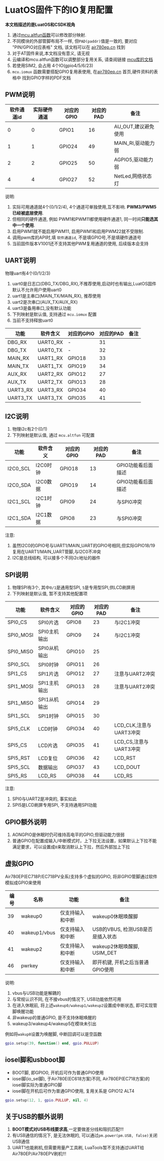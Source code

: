 # LuatOS固件下的IO复用配置

**本文档描述的是LuatOS和CSDK视角**

1. 通过[mcu.altfun函数](https://wiki.luatos.com/api/mcu.html)可以修改部分映射.
2. 不同模块的外部管脚布局不一样, 但`PAD(paddr)`值是一致的, 要对应 "PIN/GPIO对应表格" 文档, 该文档可以在 [air780ep.cn](https://air780ep.cn) 找到
3. 对于AT固件来说,本文档没有意义, 请无视
4. 云编译和mcu.altfun函数可以调整部分复用关系, 请查阅链接 [mcu库的文档](https://wiki.luatos.com/api/mcu.html)
5. 若使用SIM2, 会占用 4个IO(gpio4/5/6/23)
6. `mcu.iomux` 函数需要搭配GPIO复用表使用, 在[air780ep.cn](https://air780ep.cn) 首页,硬件资料的表格中 找到GPIO字样的PDF文档

## PWM说明

|软件通道id|实际硬件通道|对应的GPIO|对应的PAD|备注|
|----------|------------|---------|---------|----|
|0         |    0       | GPIO1   |    16   | AU_OUT,建议避免使用|
|1         |    1       | GPIO24  |    49   | MAIN_RI,驱动能力弱 |
|2         |    2       | GPIO25  |    50   | AGPIO5,驱动能力弱|
|4         |    4       | GPIO27  |    52   | NetLed,网络状态灯 |

说明:

1. 实际可用通道就4个(0/1/2/4), 4个通道可单独使用,互不影响. **PWM3/PWM5已经被底层使用**.
2. 但相同的硬件通道, 例如 PWM1和PWM11都使用硬件通道1, 同一时间**只能选其中一个使用**.
3. 启用PWM1就不能启用PWM11, 启用PWM1和启用PWM22就不受限制.
4. 调用pwm库的API时,填 `软件通道id`, 不是填GPIO号,不是填硬件通道号
5. 当前固件版本V1001还不支持其他PWM复用通道的使用, 后续版本会支持

## UART说明

物理uart有4个(0/1/2/3)

1. uart0是日志口(DBG_TX/DBG_RX),不推荐使用,启动时也有输出,LuatOS固件默认不允许用户使用uart0
2. uart1是主串口(MAIN_TX/MAIN_RX), 推荐使用
3. uart2是次串口(AUX_TX/AUX_RX)
4. uart3是备用串口,没有默认功能
5. 下列映射是默认值, 支持通过 `mcu.iomux` 配置
6. 当前不支持释放uart0

|功能    |软件含义  |对应的GPIO|对应的PAD|备注|
|--------|----------|---------|---------|----|
|DBG_RX  | UART0_RX | -       |    31   ||
|DBG_TX  | UART0_TX | -       |    32   ||
|MAIN_RX | UART1_RX | GPIO18  |    33   ||
|MAIN_TX | UART1_TX | GPIO19  |    34   ||
|AUX_RX  | UART2_RX | GPIO12  |    27   ||
|AUX_TX  | UART2_TX | GPIO13  |    28   ||
|UART3_RX| UART3_RX | GPIO34  |    40   ||
|UART3_TX| UART3_TX | GPIO35  |    41   ||

## I2C说明

1. 物理i2c有2个(0/1)
2. 下列映射是默认值, 通过 `mcu.altfun` 可配置

|功能     |软件含义  |对应的GPIO|对应的PAD|备注|
|---------|---------|---------|---------|----|
|I2C0_SCL | I2C0时钟 | GPIO18  |    13   |GPIO功能看后面描述|
|I2C0_SDA | I2C0数据 | GPIO19  |    14   |GPIO功能看后面描述|
|I2C1_SCL | I2C1时钟 | GPIO9   |    24   |与SPI0冲突|
|I2C1_SDA | I2C1数据 | GPIO8   |    23   |与SPI0冲突|

注意:

1. 虽然I2C0的GPIO号与UART1/MAIN_UART的GPIO号相同,但实际GPIO18/19复用在UART1/MAIN_UART管脚,与I2C0不冲突
2. I2C是总线结构, 可以接多个不同i2c地址的器件

## SPI说明

1. 物理SPI有3个, 其中`0/1`是通用型SPI, `5`是专用型SPI,供LCD刷屏用
2. 下列映射是默认值, 暂不支持其他配置项

|功能     |软件含义     |对应的GPIO|对应的PAD|备注|
|---------|------------|---------|---------|----|
|SPI0_CS  | SPI0片选    | GPIO8   |    23   |与I2C1冲突|
|SPI0_MOSI| SPI0主机输出| GPIO9   |    24   |与I2C1冲突|
|SPI0_MISO| SPI0从机输出| GPIO10  |    25   ||
|SPI0_SCL | SPI0时钟    | GPIO11  |    26   ||
|SPI1_CS  | SPI1片选    | GPIO12  |    27   |注意与UART2冲突|
|SPI1_MOSI| SPI1主机输出| GPIO13  |    28   |注意与UART2冲突|
|SPI1_MISO| SPI1从机输出| GPIO14  |    29   ||
|SPI1_SCL | SPI1时钟    | GPIO15  |    30   ||
|SPI5_CLK | LCD时钟     | GPIO34  |    40   |LCD_CLK,注意与UART3冲突|
|SPI5_CS  | LCD片选     | GPIO35  |    41   |LCD_CS,注意与UART3冲突|
|SPI5_RST | LCD复位     | GPIO36  |    42   | LCD_RST|
|SPI5_SCL | 数据输出    | GPIO37  |    43   | LCD_DOUT |
|SPI5_RS  | LCD_RS     | GPIO38  |    44   | LCD_RS|

注意:

1. SPI0与UART2是冲突的, 事实如此
2. SPI5是LCD刷屏专用SPI, 不支持通用SPI功能

## GPIO额外说明

1. AONGPIO是休眠时仍可维持高电平的GPIO,但驱动能力很弱
2. 普通GPIO在配置成输入/中断模式时，上下拉无法设置，如果默认上下拉不能满足要求，可以设置成`0`来取消默认上下拉，然后外部加上下拉

## 虚拟GPIO

Air780EP(EC718P/EC718PV全系)支持多个虚拟的GPIO, 将非GPIO管脚通过软件模拟成GPIO来使用

|编号|名称|功能|备注|
|----|----|----|---|
|39| wakeup0|仅支持输入和中断| wakeup0休眠唤醒脚|
|40| wakeup1/vbus|仅支持输入和中断| USB的VBUS, 检测USB是否是插入状态|
|41| wakeup2|仅支持输入和中断| wakeup2休眠唤醒脚, USIM_DET|
|46| pwrkey |仅支持输入和中断| 即开机键, 开机之后当普通GPIO使用|

说明:

1. vbus与USB功能是解耦的
2. 与常规认识不同, 在不接vbus的情况下, USB功能依然可用
3. 在进入休眠前, 将上述`wakeup0/wakeup1/wakeup2`设置成中断状态, 即可实现管脚唤醒功能
4. 非wakeup的普通GPIO, 是不支持休眠唤醒的
5. wakeup3/wakeup4/wakeup5在模块未引出

例如将`wakup0`设置为唤醒脚, 中断回调可以是空函数

```lua
gpio.setup(39, function() end, gpio.PULLUP)
```

## iosel脚和usbboot脚

* BOOT脚, 即GPIO0, 开机后可作为普通GPIO使用
* iosel脚(io_sel脚), 于Air780E(EC618方案)不同, Air780EP(EC718方案)的iosel脚实际为普通GPIO脚
* iosel脚在开机后可作为普通GPIO使用, 复用关系是 GPIO12 ALT4

```lua
gpio.setup(12, 1, gpio.PULLUP, nil, 4)
```

## 关于USB的额外说明

1. **BOOT模式对USB布线要求高**,一定要做差分线和阻抗匹配!!!
2. 有USB通信的情况下, 是无法休眠的, 可以通过`pm.power(pm.USB, false)`关闭USB通信
3. UART1也能刷机,但需要用量产工具刷, LuaTools暂不支持通过UART给Air780EP/Air780EPV刷机!!!
